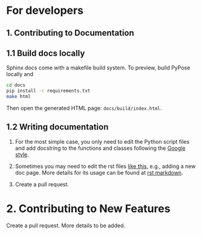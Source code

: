 # For developers

## 1. Contributing to Documentation

## 1.1 Build docs locally

Sphinx docs come with a makefile build system. To preview, build PyPose locally and

```bash
cd docs
pip install -r requirements.txt
make html
```

Then open the generated HTML page: `docs/build/index.html`.


## 1.2 Writing documentation

1. For the most simple case, you only need to edit the Python script files and add docstring to the functions and classes following the [Google style](https://sphinxcontrib-napoleon.readthedocs.io/en/latest/example_google.html).

2. Sometimes you may need to edit the rst files [like this](docs/source/lietensor.rst), e.g., adding a new doc page.
More details for its usage can be found at [rst markdown](https://www.sphinx-doc.org/en/master/usage/restructuredtext/basics.html).

3. Create a pull request.

# 2. Contributing to New Features

Create a pull request. More details to be added.
